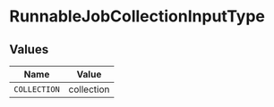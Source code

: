 # RunnableJobCollectionInputType


## Values

| Name         | Value        |
| ------------ | ------------ |
| `COLLECTION` | collection   |
